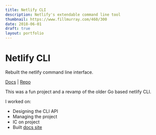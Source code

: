 ```yaml
---
title: Netlify CLI
description: Netlify's extendable command line tool
thumbnail: https://www.fillmurray.com/460/300
date: 2018-06-01
draft: true
layout: portfolio
---
```


# Netlify CLI

Rebuilt the netlify command line interface.

[Docs](https://cli.netlify.com/) | [Repo](https://github.com/netlify/cli/)

This was a fun project and a revamp of the older Go based netlify CLI.

I worked on:

- Designing the CLI API
- Managing the project
- IC on project
- Built [docs site](https://cli.netlify.com/)
